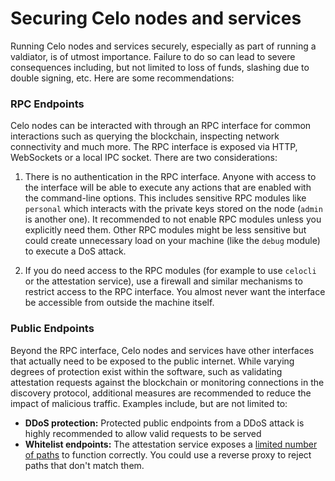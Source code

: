 # Securing Celo nodes and services

Running Celo nodes and services securely, especially as part of running a valdiator, is of utmost importance. Failure to do so can lead to severe consequences including, but not limited to loss of funds, slashing due to double signing, etc. Here are some recommendations:


### RPC Endpoints

Celo nodes can be interacted with through an RPC interface for common interactions such as querying the blockchain, inspecting network connectivity and much more. The RPC interface is exposed via HTTP, WebSockets or a local IPC socket. There are two considerations:

1) There is no authentication in the RPC interface. Anyone with access to the interface will be able to execute any actions that are enabled with the command-line options. This includes sensitive RPC modules like `personal` which interacts with the private keys stored on the node (`admin` is another one). It recommended to not enable RPC modules unless you explicitly need them. Other RPC modules might be less sensitive but could create unnecessary load on your machine (like the `debug` module) to execute a DoS attack.

2) If you do need access to the RPC modules (for example to use `celocli` or the attestation service), use a firewall and similar mechanisms to restrict access to the RPC interface. You almost never want the interface be accessible from outside the machine itself.


### Public Endpoints

Beyond the RPC interface, Celo nodes and services have other interfaces that actually need to be exposed to the public internet. While varying degrees of protection exist within the software, such as validating attestation requests against the blockchain or monitoring connections in the discovery protocol, additional measures are recommended to reduce the impact of malicious traffic. Examples include, but are not limited to:

- **DDoS protection:** Protected public endpoints from a DDoS attack is highly recommended to allow valid requests to be served
- **Whitelist endpoints:** The attestation service exposes a [limited number of paths](https://github.com/celo-org/celo-monorepo/blob/master/packages/attestation-service/src/index.ts#L34) to function correctly. You could use a reverse proxy to reject paths that don't match them.
